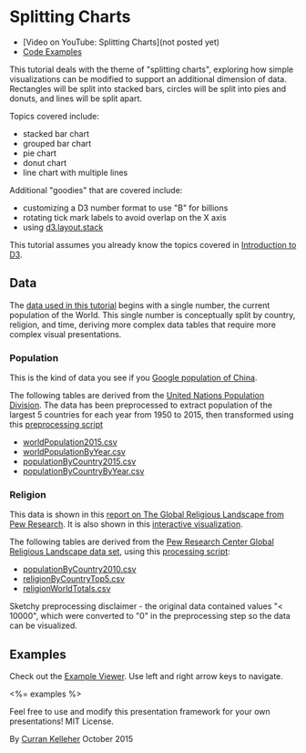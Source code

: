# Splitting Charts

 * [Video on YouTube: Splitting Charts](not posted yet)
 * [Code Examples](http://curran.github.io/screencasts/splittingCharts/examples/viewer/#/)

This tutorial deals with the theme of "splitting charts", exploring how simple visualizations can be modified to support an additional dimension of data. Rectangles will be split into stacked bars, circles will be split into pies and donuts, and lines will be split apart.

Topics covered include:

 * stacked bar chart
 * grouped bar chart
 * pie chart
 * donut chart
 * line chart with multiple lines

Additional "goodies" that are covered include:

 * customizing a D3 number format to use "B" for billions
 * rotating tick mark labels to avoid overlap on the X axis
 * using [d3.layout.stack](https://github.com/mbostock/d3/wiki/Stack-Layout)

This tutorial assumes you already know the topics covered in [Introduction to D3](https://github.com/curran/screencasts/tree/gh-pages/introToD3).

## Data

The [data used in this tutorial](./datasets) begins with a single number, the current population of the World. This single number is conceptually split by country, religion, and time, deriving more complex data tables that require more complex visual presentations.

### Population

This is the kind of data you see if you [Google population of China](https://www.google.com/webhp?sourceid=chrome-instant&ion=1&espv=2&ie=UTF-8#q=population%20of%20china).

The following tables are derived from the [United Nations Population Division](http://esa.un.org/unpd/wpp/DVD/). The data has been preprocessed to extract population of the largest 5 countries for each year from 1950 to 2015, then transformed using this [preprocessing script](https://github.com/curran/data/blob/gh-pages/un/population/2015Extract/process.js)

 * [worldPopulation2015.csv](https://github.com/curran/screencasts/blob/gh-pages/splittingCharts/datasets/worldPopulation2015.csv)
 * [worldPopulationByYear.csv](https://github.com/curran/screencasts/blob/gh-pages/splittingCharts/datasets/worldPopulationByYear.csv)
 * [populationByCountry2015.csv](https://github.com/curran/screencasts/blob/gh-pages/splittingCharts/datasets/populationByCountry2015.csv)
 * [populationByCountryByYear.csv](https://github.com/curran/screencasts/blob/gh-pages/splittingCharts/datasets/populationByCountryByYear.csv)

### Religion

This data is shown in this [report on The Global Religious Landscape from Pew Research](http://www.pewforum.org/2012/12/18/global-religious-landscape-exec/). It is also shown in this [interactive visualization](http://www.globalreligiousfutures.org/explorer#/?subtopic=15&chartType=bar&year=2010&data_type=number&religious_affiliation=all&destination=to&countries=Worldwide&age_group=all&pdfMode=false).

The following tables are derived from the [Pew Research Center Global Religious Landscape data set](https://github.com/curran/data/tree/gh-pages/pew/religion), using this [processing script](https://github.com/curran/data/blob/gh-pages/pew/religion/processed/process.js):

 * [populationByCountry2010.csv](https://github.com/curran/screencasts/blob/gh-pages/splittingCharts/datasets/populationByCountry2010.csv)
 * [religionByCountryTop5.csv](https://github.com/curran/screencasts/blob/gh-pages/splittingCharts/datasets/religionByCountryTop5.csv)
 * [religionWorldTotals.csv](https://github.com/curran/screencasts/blob/gh-pages/splittingCharts/datasets/religionWorldTotals.csv)

Sketchy preprocessing disclaimer - the original data contained values "< 10000", which were converted to "0" in the preprocessing step so the data can be visualized.

## Examples

Check out the [Example Viewer](http://curran.github.io/screencasts/splittingCharts/examples/viewer/#/1). Use left and right arrow keys to navigate.

<%= examples %>

Feel free to use and modify this presentation framework for your own presentations! MIT License.

By [Curran Kelleher](https://github.com/curran/portfolio) October 2015
